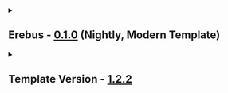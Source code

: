 <details close>
<summary><h2>
  Erebus - <a href="">0.1.0</a> (Nightly, Modern Template)
</h2></summary><br>

- Additions
  - Mods
    - Atlas Abyss - [1.2.6](https://thunderstore.io/c/lethal-company/p/Zingar/Atlas_Abyss/v/1.2.6)
    - Deepcore Mines - [1.0.2](https://thunderstore.io/c/lethal-company/p/Beaniebe/Deepcore_Mines/v/1.0.2) + itolib - [0.3.2](https://thunderstore.io/c/lethal-company/p/pacoito/itolib/v/0.3.2)
    - LC Office - [2.3.3](https://thunderstore.io/c/lethal-company/p/Piggy/LC_Office/v/2.3.3) + DungeonGenerationPlus - [1.4.1](https://thunderstore.io/c/lethal-company/p/Alice/DungeonGenerationPlus/v/1.4.1)
    - Maritopia - [0.9.4](https://thunderstore.io/c/lethal-company/p/Tolian/Maritopia/v/0.9.4) + JLL - [1.9.8](https://thunderstore.io/c/lethal-company/p/JacobG5/JLL/v/1.9.8) + LethalLevelLoader - [1.4.11](https://thunderstore.io/c/lethal-company/p/IAmBatby/LethalLevelLoader/v/1.4.11)
  - Resourcepacks / Shaderpacks
    - none
- Updates
  - Modpack
    - Moratorium - [0.6.0](https://github.com/Apollonu/Moratorium/blob/main/CHANGELOG.md)
  - Mods
    - none
  - Configs
    - none
  - Resourcepacks / Shaderpacks
    - none
- Fixes
  - none
- Reverts / Removals
  - Reverts
    - none
  - Removals
    - none
</details>

<details close>
<summary><h2>
  Template Version - <a href="">1.2.2</a>
</h2></summary><br>

- Additions
  - Mods
    - none - 0.0.0
  - Resourcepacks / Shaderpacks
    - none - 0.0.0
- Updates
  - Modpack
    - none 0.0.0 -> 0.0.0
  - Mods
    - none 0.0.0 -> 0.0.0
  - Configs
    - none (?)
  - Resourcepacks / Shaderpacks
    - none 0.0.0 -> 0.0.0
- Fixes
  - none
- Reverts / Removals
  - Reverts
    - none
  - Removals
    - none
</details>
